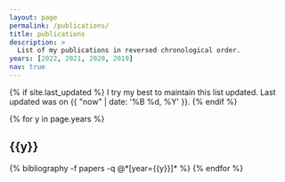 ```yaml
---
layout: page
permalink: /publications/
title: publications
description: >
  List of my publications in reversed chronological order.
years: [2022, 2021, 2020, 2019]
nav: true
---
```



{% if site.last_updated %}
I try my best to maintain this list updated. Last updated was on {{ "now" | date: '%B %d, %Y' }}.
{% endif %}

<div class="publications">

{% for y in page.years %}
  <h2 class="year">{{y}}</h2>
  {% bibliography -f papers -q @*[year={{y}}]* %}
{% endfor %}

</div>
